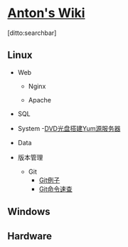# [Anton's Wiki]()

[ditto:searchbar]

## Linux
- Web
	- Nginx

	- Apache
- SQL

- System
	-[DVD光盘搭建Yum源服务器](#docs/Linux/System/DVD光盘搭建Yum源服务器)
    
- Data

- 版本管理
	- Git
		- [Git例子](#docs/Linux/版本管理/Git/Git例子)
		- [Git命令速查](#docs/Linux/版本管理/Git/Git命令速查)


## Windows


## Hardware